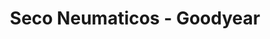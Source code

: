 ---
title: "Seco Neumaticos - Goodyear"
url: /san-fernando-del-valle-de-catamarca/seco-neumaticos-goodyear/
shop: Reifen
---